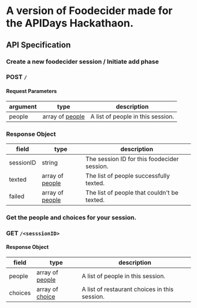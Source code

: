 # A version of Foodecider made for the APIDays Hackathaon.

## API Specification

### Create a new foodecider session / Initiate add phase
### POST `/`
#### Request Parameters
|argument	|type					|description									|
|-----------|-----------------------|-----------------------------------------------|
|people		|array of [people]()	|A list of people in this session.				|
### Response Object
|field		|type					|description									|
|-----------|-----------------------|-----------------------------------------------|
|sessionID	|string					|The session ID for this foodecider session.	|
|texted		|array of [people]()	|The list of people successfully texted.		|
|failed		|array of [people]()	|The list of people that couldn't be texted.	|

### Get the people and choices for your session.
### GET `/<sesssionID>`
#### Response Object
|field		|type					|description									|
|-----------|-----------------------|-----------------------------------------------|
|people		|array of [people]()	|A list of people in this session.				|
|choices	|array of [choice]()	|A list of restaurant choices in this session.	|
